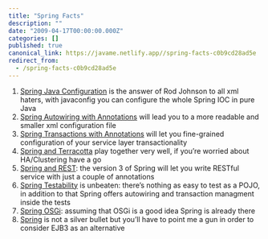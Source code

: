 ```yaml
---
title: "Spring Facts"
description: ""
date: "2009-04-17T00:00:00.000Z"
categories: []
published: true
canonical_link: https://javame.netlify.app//spring-facts-c0b9cd28ad5e
redirect_from:
  - /spring-facts-c0b9cd28ad5e
---
```


1.  [Spring Java Configuration](http://www.springsource.org/javaconfig) is the answer of Rod Johnson to all xml haters, with javaconfig you can configure the whole Spring IOC in pure Java
2.  [Spring Autowiring with Annotations](http://static.springframework.org/spring/docs/2.5.x/reference/beans.html#beans-autowired-annotation) will lead you to a more readable and smaller xml configuration file
3.  [Spring Transactions with Annotations](http://static.springframework.org/spring/docs/2.5.x/reference/transaction.html) will let you fine-grained configuration of your service layer transactionality
4.  [Spring and Terracotta](http://www.terracotta.org/confluence/display/devdocs/Terracotta+for+Spring+Architecture) play together very well, if you’re worried about HA/Clustering have a go
5.  [Spring and REST](http://blog.springsource.com/2009/03/08/rest-in-spring-3-mvc/): the version 3 of Spring will let you write RESTful service with just a couple of annotations
6.  [Spring Testability](http://static.springframework.org/spring/docs/2.5.x/reference/testing.html#testcontext-ctx-management) is unbeaten: there’s nothing as easy to test as a POJO, in addition to that Spring offers autowiring and transaction managment inside the tests
7.  [Spring OSGi](http://www.springsource.org/osgi): assuming that OSGi is a good idea Spring is already there
8.  [Spring](http://www.springsource.org/) is not a silver bullet but you’ll have to point me a gun in order to consider EJB3 as an alternative
